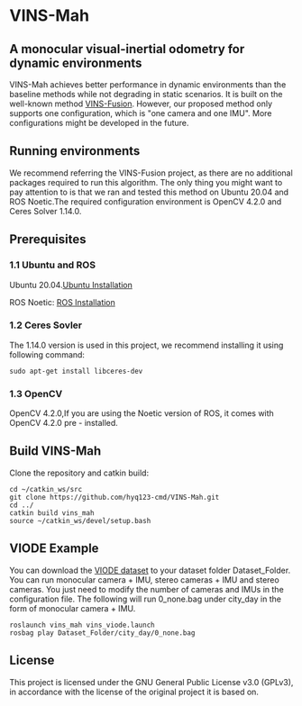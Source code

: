 # VINS-Mah
## A monocular visual-inertial odometry for dynamic environments
VINS-Mah achieves better performance in dynamic environments than the baseline methods while not degrading in static scenarios. It is built on the well-known method [VINS-Fusion](https://github.com/HKUST-Aerial-Robotics/VINS-Fusion.git). However, our proposed method only supports one configuration, which is "one camera and one IMU". More configurations might be developed in the future.

## Running environments
We recommend referring the VINS-Fusion project, as there are no additional packages required to  run this algorithm. The only thing you might want to pay attention to is that we ran and tested this method on Ubuntu 20.04 and ROS Noetic.The required configuration environment is OpenCV 4.2.0 and Ceres Solver 1.14.0.

## Prerequisites
### 1.1 Ubuntu and ROS
Ubuntu 20.04.[Ubuntu Installation](https://www.releases.ubuntu.com/focal/)

ROS Noetic: [ROS Installation](http://wiki.ros.org/ROS/Installation)

### 1.2 Ceres Sovler
The 1.14.0 version is used in this project, we recommend installing it using following command:
```
sudo apt-get install libceres-dev
```
### 1.3 OpenCV
OpenCV 4.2.0,If you are using the Noetic version of ROS, it comes with OpenCV 4.2.0 pre - installed.

## Build VINS-Mah
Clone the repository and catkin build:
```
cd ~/catkin_ws/src
git clone https://github.com/hyq123-cmd/VINS-Mah.git
cd ../
catkin build vins_mah
source ~/catkin_ws/devel/setup.bash
```
## VIODE Example
You can download the [VIODE dataset](https://zenodo.org/records/4493401) to your dataset folder Dataset_Folder. You can run monocular camera + IMU, stereo cameras + IMU and stereo cameras. You just need to modify the number of cameras and IMUs in the configuration file. The following will run 0_none.bag under city_day in the form of monocular camera + IMU.
```
roslaunch vins_mah vins_viode.launch
rosbag play Dataset_Folder/city_day/0_none.bag
```
## License
This project is licensed under the GNU General Public License v3.0 (GPLv3), in accordance with the license of the original project it is based on.

